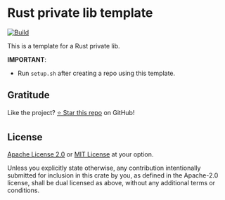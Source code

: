# Rust private lib template

[![Build](https://github.com/DenisGorbachev/rust-cli-app-template/actions/workflows/ci.yml/badge.svg)](https://github.com/DenisGorbachev/rust-private-lib-template)

This is a template for a Rust private lib.

**IMPORTANT**:

* Run `setup.sh` after creating a repo using this template.

## Gratitude

Like the project? [⭐ Star this repo](https://github.com/DenisGorbachev/rust-cli-app-template) on GitHub!

## License

[Apache License 2.0](LICENSE-APACHE) or [MIT License](LICENSE-MIT) at your option.

Unless you explicitly state otherwise, any contribution intentionally submitted for inclusion in this crate by you, as defined in the Apache-2.0 license, shall be dual licensed as above, without any additional terms or conditions.
